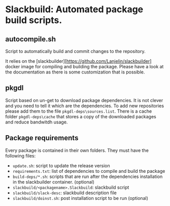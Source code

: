 # Slackbuild: Automated package build scripts.

## autocompile.sh
Script to automatically build and commit changes to the repository.

It relies on the [slackbuilder][https://github.com/Lanjelin/slackbuilder] docker image for compiling and building the package. Please have a look at the documentation as there is some customization that is possible.

## pkgdl
Script based on un-get to download package dependencies. It is not clever and you need to tell it which are the dependencies.
To add new repositories please add them to the file `pkgdl-deps\sources.list`.
There is a cache folder `pkgdl-deps\cache` that stores a copy of the downloaded packages and reduce bandwitdh usage.

## Package requirements

Every package is contained in their own folders. They must have the following files:
* `update.sh`: script to update the release version
* `requirements.txt`: list of dependencies to compile and build the package
* `build-deps/*.sh`: scripts that are run after the dependencies installation in the slackbuilder container. (optional)
* `slackbuild/<packagename>.Slackbuild`: slackbuild script
* `slackbuild/slack-desc`: slackbuild description file
* `slackbuild/doinst.sh`: post installation script to be run (optional)

